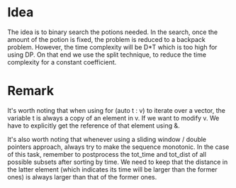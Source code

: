 # Idea

The idea is to binary search the potions needed. In the search, once the amount of the potion is fixed, the problem is reduced to a backpack problem. However, the time complexity will be D*T which is too high for using DP. On that end we use the split technique, to reduce the time complexity for a constant coefficient.

# Remark

It's worth noting that when using for (auto t : v) to iterate over a vector, the variable t is always a copy of an element in v. If we want to modify v. We have to explicitly get the reference of that element using &.

It's also worth noting that whenever using a sliding window / double pointers approach, always try to make the sequence monotonic. In the case of this task, remember to postprocess the tot_time and tot_dist of all possible subsets after sorting by time. We need to keep that the distance in the latter element (which indicates its time will be larger than the former ones) is always larger than that of the former ones.